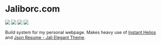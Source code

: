 # Jaliborc.com
[![](https://img.shields.io/npm/v/jaliborc.com.svg)](https://www.npmjs.com/package/jaliborc.com) [![](https://travis-ci.com/Jaliborc/jaliborc.com.svg)](https://travis-ci.com/Jaliborc/jaliborc.com) ![](https://david-dm.org/jaliborc/jaliborc.com.svg) ![](https://img.shields.io/npm/l/jaliborc.com.svg)

Build system for my personal webpage.
Makes heavy use of [Instant Helios](https://github.com/jaliborc/instant-helios) and [Json Resume - Jali Elegant Theme](https://github.com/jaliborc/jsonresume-theme-elegant).
